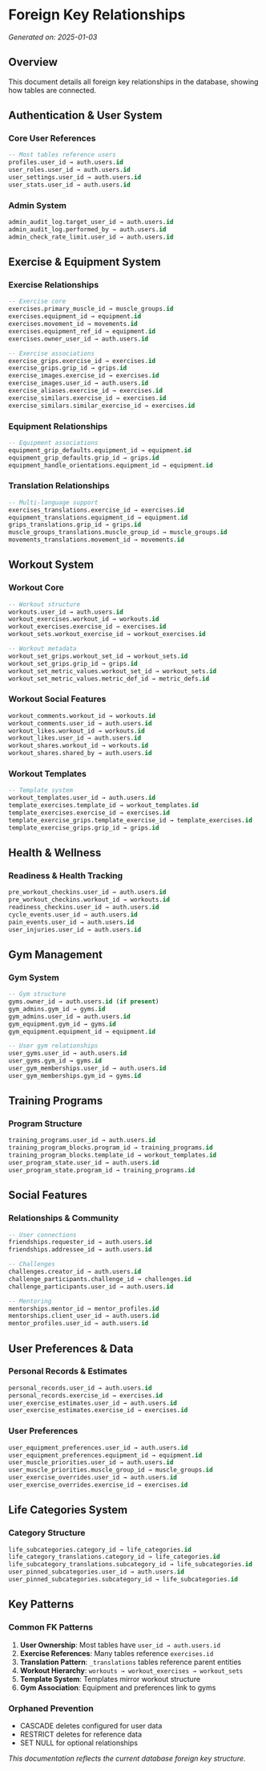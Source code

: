 # Foreign Key Relationships

*Generated on: 2025-01-03*

## Overview
This document details all foreign key relationships in the database, showing how tables are connected.

## Authentication & User System

### Core User References
```sql
-- Most tables reference users
profiles.user_id → auth.users.id
user_roles.user_id → auth.users.id  
user_settings.user_id → auth.users.id
user_stats.user_id → auth.users.id
```

### Admin System
```sql
admin_audit_log.target_user_id → auth.users.id
admin_audit_log.performed_by → auth.users.id
admin_check_rate_limit.user_id → auth.users.id
```

## Exercise & Equipment System

### Exercise Relationships
```sql
-- Exercise core
exercises.primary_muscle_id → muscle_groups.id
exercises.equipment_id → equipment.id
exercises.movement_id → movements.id
exercises.equipment_ref_id → equipment.id
exercises.owner_user_id → auth.users.id

-- Exercise associations
exercise_grips.exercise_id → exercises.id
exercise_grips.grip_id → grips.id
exercise_images.exercise_id → exercises.id
exercise_images.user_id → auth.users.id
exercise_aliases.exercise_id → exercises.id
exercise_similars.exercise_id → exercises.id
exercise_similars.similar_exercise_id → exercises.id
```

### Equipment Relationships
```sql
-- Equipment associations
equipment_grip_defaults.equipment_id → equipment.id
equipment_grip_defaults.grip_id → grips.id
equipment_handle_orientations.equipment_id → equipment.id
```

### Translation Relationships
```sql
-- Multi-language support
exercises_translations.exercise_id → exercises.id
equipment_translations.equipment_id → equipment.id
grips_translations.grip_id → grips.id
muscle_groups_translations.muscle_group_id → muscle_groups.id
movements_translations.movement_id → movements.id
```

## Workout System

### Workout Core
```sql
-- Workout structure
workouts.user_id → auth.users.id
workout_exercises.workout_id → workouts.id
workout_exercises.exercise_id → exercises.id
workout_sets.workout_exercise_id → workout_exercises.id

-- Workout metadata
workout_set_grips.workout_set_id → workout_sets.id
workout_set_grips.grip_id → grips.id
workout_set_metric_values.workout_set_id → workout_sets.id
workout_set_metric_values.metric_def_id → metric_defs.id
```

### Workout Social Features
```sql
workout_comments.workout_id → workouts.id
workout_comments.user_id → auth.users.id
workout_likes.workout_id → workouts.id
workout_likes.user_id → auth.users.id
workout_shares.workout_id → workouts.id
workout_shares.shared_by → auth.users.id
```

### Workout Templates
```sql
-- Template system
workout_templates.user_id → auth.users.id
template_exercises.template_id → workout_templates.id
template_exercises.exercise_id → exercises.id
template_exercise_grips.template_exercise_id → template_exercises.id
template_exercise_grips.grip_id → grips.id
```

## Health & Wellness

### Readiness & Health Tracking
```sql
pre_workout_checkins.user_id → auth.users.id
pre_workout_checkins.workout_id → workouts.id
readiness_checkins.user_id → auth.users.id
cycle_events.user_id → auth.users.id
pain_events.user_id → auth.users.id
user_injuries.user_id → auth.users.id
```

## Gym Management

### Gym System
```sql
-- Gym structure
gyms.owner_id → auth.users.id (if present)
gym_admins.gym_id → gyms.id
gym_admins.user_id → auth.users.id
gym_equipment.gym_id → gyms.id
gym_equipment.equipment_id → equipment.id

-- User gym relationships
user_gyms.user_id → auth.users.id
user_gyms.gym_id → gyms.id
user_gym_memberships.user_id → auth.users.id
user_gym_memberships.gym_id → gyms.id
```

## Training Programs

### Program Structure
```sql
training_programs.user_id → auth.users.id
training_program_blocks.program_id → training_programs.id
training_program_blocks.template_id → workout_templates.id
user_program_state.user_id → auth.users.id
user_program_state.program_id → training_programs.id
```

## Social Features

### Relationships & Community
```sql
-- User connections
friendships.requester_id → auth.users.id
friendships.addressee_id → auth.users.id

-- Challenges
challenges.creator_id → auth.users.id
challenge_participants.challenge_id → challenges.id
challenge_participants.user_id → auth.users.id

-- Mentoring
mentorships.mentor_id → mentor_profiles.id
mentorships.client_user_id → auth.users.id
mentor_profiles.user_id → auth.users.id
```

## User Preferences & Data

### Personal Records & Estimates
```sql
personal_records.user_id → auth.users.id
personal_records.exercise_id → exercises.id
user_exercise_estimates.user_id → auth.users.id
user_exercise_estimates.exercise_id → exercises.id
```

### User Preferences
```sql
user_equipment_preferences.user_id → auth.users.id
user_equipment_preferences.equipment_id → equipment.id
user_muscle_priorities.user_id → auth.users.id
user_muscle_priorities.muscle_group_id → muscle_groups.id
user_exercise_overrides.user_id → auth.users.id
user_exercise_overrides.exercise_id → exercises.id
```

## Life Categories System

### Category Structure
```sql
life_subcategories.category_id → life_categories.id
life_category_translations.category_id → life_categories.id
life_subcategory_translations.subcategory_id → life_subcategories.id
user_pinned_subcategories.user_id → auth.users.id
user_pinned_subcategories.subcategory_id → life_subcategories.id
```

## Key Patterns

### Common FK Patterns
1. **User Ownership**: Most tables have `user_id → auth.users.id`
2. **Exercise References**: Many tables reference `exercises.id`
3. **Translation Pattern**: `_translations` tables reference parent entities
4. **Workout Hierarchy**: `workouts → workout_exercises → workout_sets`
5. **Template System**: Templates mirror workout structure
6. **Gym Association**: Equipment and preferences link to gyms

### Orphaned Prevention
- CASCADE deletes configured for user data
- RESTRICT deletes for reference data
- SET NULL for optional relationships

*This documentation reflects the current database foreign key structure.*
